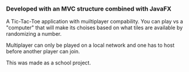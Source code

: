 <h3>Developed with an MVC structure combined with JavaFX</h3>

A Tic-Tac-Toe application with muiltiplayer compability. 
You can play vs a "computer" that will make its choises based on what tiles are available by randomizing a number.

Multiplayer can only be played on a local network and
one has to host before another player can join.

This was made as a school project.
